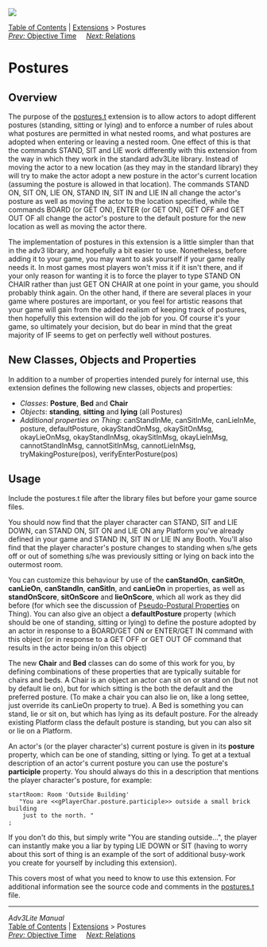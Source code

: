 ---
---
<div class="topbar">

<img src="../../docs/manual/topbar.jpg" data-border="0" />

</div>

<div class="nav">

<a href="../../docs/manual/toc.html" class="nav">Table of Contents</a> \|
<a href="../../docs/manual/extensions.html" class="nav">Extensions</a> \>
Postures  
<span class="navnp"><a href="objtime.html" class="nav"><em>Prev:</em> Objective Time</a>
    <a href="relations.html" class="nav"><em>Next:</em> Relations</a>    
</span>

</div>

<div class="main">

# Postures

## Overview

The purpose of the [postures.t](../postures.t) extension is to allow
actors to adopt different postures (standing, sitting or lying) and to
enforce a number of rules about what postures are permitted in what
nested rooms, and what postures are adopted when entering or leaving a
nested room. One effect of this is that the commands STAND, SIT and LIE
work differently with this extension from the way in which they work in
the standard adv3Lite library. Instead of moving the actor to a new
location (as they may in the standard library) they will try to make the
actor adopt a new posture in the actor's current location (assuming the
posture is allowed in that location). The commands STAND ON, SIT ON, LIE
ON, STAND IN, SIT IN and LIE IN all change the actor's posture as well
as moving the actor to the location specified, while the commands BOARD
(or GET ON), ENTER (or GET ON), GET OFF and GET OUT OF all change the
actor's posture to the default posture for the new location as well as
moving the actor there.

The implementation of postures in this extension is a little simpler
than that in the adv3 library, and hopefully a bit easier to use.
Nonetheless, before adding it to your game, you may want to ask yourself
if your game really needs it. In most games most players won't miss it
if it isn't there, and if your only reason for wanting it is to force
the player to type STAND ON CHAIR rather than just GET ON CHAIR at one
point in your game, you should probably think again. On the other hand,
if there are several places in your game where postures are important,
or you feel for artistic reasons that your game will gain from the added
realism of keeping track of postures, then hopefully this extension will
do the job for you. Of course it's your game, so ultimately your
decision, but do bear in mind that the great majority of IF seems to get
on perfectly well without postures.

  
<span id="classes"></span>

## New Classes, Objects and Properties

In addition to a number of properties intended purely for internal use,
this extension defines the following new classes, objects and
properties:

- *Classes*: **Posture**, **Bed** and **Chair**
- *Objects*: **standing**, **sitting** and **lying** (all Postures)
- *Additional properties on Thing*:
  <span class="code">canStandInMe</span>,
  <span class="code">canSitInMe</span>,
  <span class="code">canLieInMe</span>,
  <span class="code">posture</span>,
  <span class="code">defaultPosture</span>,
  <span class="code">okayStandOnMsg</span>,
  <span class="code">okaySitOnMsg</span>,
  <span class="code">okayLieOnMsg</span>,
  <span class="code">okayStandInMsg</span>,
  <span class="code">okaySitInMsg</span>,
  <span class="code">okayLieInMsg</span>,
  <span class="code">cannotStandInMsg</span>,
  <span class="code">cannotSitInMsg</span>,
  <span class="code">cannotLieInMsg</span>,
  <span class="code">tryMakingPosture(pos)</span>,
  <span class="code">verifyEnterPosture(pos)</span>

  
<span id="usage"></span>

## Usage

Include the postures.t file after the library files but before your game
source files.

You should now find that the player character can STAND, SIT and LIE
DOWN, can STAND ON, SIT ON and LIE ON any Platform you've already
defined in your game and STAND IN, SIT IN or LIE IN any Booth. You'll
also find that the player character's posture changes to standing when
s/he gets off or out of something s/he was previously sitting or lying
on back into the outermost room.

You can customize this behaviour by use of the **canStandOn**,
**canSitOn**, **canLieOn**, **canStandIn**, **canSitIn**, and
**canLieOn** in properties, as well as **standOnScore**, **sitOnScore**
and **lieOnScore**, which all work as they did before (for which see the
discussion of [Pseudo-Postural
Properties](../../docs/manual/thing.html#posture) on Thing). You can also
give an object a **defaultPosture** property (which should be one of
<span class="code">standing</span>, <span class="code">sitting</span> or
<span class="code">lying</span>) to define the posture adopted by an
actor in response to a BOARD/GET ON or ENTER/GET IN command with this
object (or in response to a GET OFF or GET OUT OF command that results
in the actor being in/on this object)

The new **Chair** and **Bed** classes can do some of this work for you,
by defining combinations of these properties that are typically suitable
for chairs and beds. A <span class="code">Chair</span> is an object an
actor can sit on or stand on (but not by default lie on), but for which
sitting is the both the default and the preferred posture. (To make a
chair you can also lie on, like a long settee, just override its
<span class="code">canLieOn</span> property to true). A
<span class="code">Bed</span> is something you can stand, lie or sit on,
but which has lying as its default posture. For the already existing
<span class="code">Platform</span> class the default posture is
standing, but you can also sit or lie on a Platform.

An actor's (or the player character's) current posture is given in its
**posture** property, which can be one of
<span class="code">standing</span>, <span class="code">sitting</span> or
<span class="code">lying</span>. To get at a textual description of an
actor's current posture you can use the posture's **participle**
property. You should always do this in a description that mentions the
player character's posture, for example:

<div class="code">

    startRoom: Room 'Outside Building'
       "You are <<gPlayerChar.posture.participle>> outside a small brick building
        just to the north. "
    ;
     

</div>

If you don't do this, but simply write "You are standing outside...",
the player can instantly make you a liar by typing LIE DOWN or SIT
(having to worry about this sort of thing is an example of the sort of
additional busy-work you create for yourself by including this
extension).

This covers most of what you need to know to use this extension. For
additional information see the source code and comments in the
[postures.t](../postures.t) file.

</div>

------------------------------------------------------------------------

<div class="navb">

*Adv3Lite Manual*  
<a href="../../docs/manual/toc.html" class="nav">Table of Contents</a> \|
<a href="../../docs/manual/extensions.html" class="nav">Extensions</a> \>
Postures  
<span class="navnp"><a href="objtime.html" class="nav"><em>Prev:</em> Objective Time</a>
    <a href="relations.html" class="nav"><em>Next:</em> Relations</a>    
</span>

</div>
